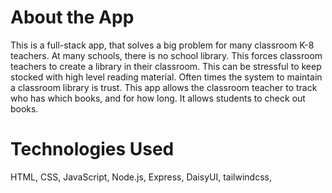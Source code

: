# About the App

This is a full-stack app, that solves a big problem for many classroom K-8 teachers. At many schools, there is no school library. This forces classroom teachers to create a library in their classroom. This can be stressful to keep stocked with high level reading material. Often times the system to maintain a classroom library is trust. This app allows the classroom teacher to track who has which books, and for how long. It allows students to check out books. 

# Technologies Used 

HTML, CSS, JavaScript, Node.js, Express, DaisyUI, tailwindcss, 
